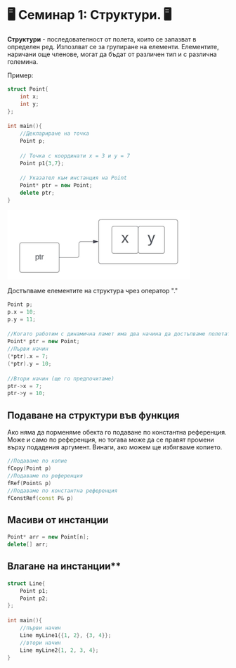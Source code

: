 # 🖥️ Семинар 1: Структури. 🖥️

**Структури** - последователност от полета, които се запазват в определен ред. Изпозлват се за групиране на елементи. Елементите, наричани още членове, могат да бъдат от различен тип и с различна големина.

Пример: 

```cpp
struct Point{
    int x;
    int y;
};

int main(){
    //Деклариране на точка
    Point p; 

    // Точка с координати x = 3 и y = 7
    Point p1{3,7}; 

    // Указател към инстанция на Point
    Point* ptr = new Point;
    delete ptr;
}
```

![PtrPointeImg](img/PtrPoint.jpg)

Достъпваме елементите на структура чрез оператор "." 

```cpp
Point p;
p.x = 10;
p.y = 11;

//Когато работим с динамична памет има два начина да достъпваме полетата:
Point* ptr = new Point;
//Първи начин
(*ptr).x = 7;
(*ptr).y = 10;

//Втори начин (ще го предпочитаме)
ptr->x = 7;
ptr->y = 10;
```

## Подаване на структури във функция 

Ако няма да порменяме обекта го подаване по константна референция. Може и само по референция, но тогава може да се правят промени върху подадения аргумент. Винаги, ако можем ще избягваме копието.

```cpp
//Подаваме по кoпие
fCopy(Point p)
//Подаваме по референция
fRef(Point& p)
//Подаваме по константна референция
fConstRef(const P& p)
```
## Масиви от инстанции

```cpp
Point* arr = new Point[n];
delete[] arr;
```

## Влагане на инстанции**
```cpp
struct Line{
    Point p1;
    Point p2;
};

int main(){
    //първи начин
    Line myLine1{{1, 2}, {3, 4}}; 
    //втори начин
    Line myLine2{1, 2, 3, 4};
}
```